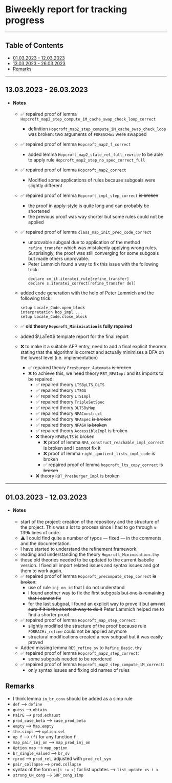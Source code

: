 # Biweekly report for tracking progress

---

## Table of Contents

-   [01.03.2023 - 12.03.2023](#01032023---12032023)
-   [13.03.2023 - 26.03.2023](#13032023---26032023)
-   [Remarks](#remarks)

---

## 13.03.2023 - 26.03.2023

-   #### Notes

    -   :white_check_mark: repaired proof of lemma `Hopcroft_map2_step_compute_iM_cache_swap_check_loop_correct`
        -   definition `Hopcroft_map2_step_compute_iM_cache_swap_check_loop` was broken: two arguments of `FOREACHoi` were swapped
    -   :white_check_mark: repaired proof of lemma `Hopcroft_map2_f_correct`
        -   added lemma `Hopcroft_map2_state_rel_full_rewrite` to be able to apply rule `Hopcroft_map2_step_no_spec_correct_full`
    -   :white_check_mark: repaired proof of lemma `Hopcroft_map2_correct`
        -   Modified some applications of rules because subgoals were slightly different
    -   :white_check_mark: repaired proof of lemma `Hopcroft_impl_step_correct` ~~is broken~~

        -   the proof in apply-style is quite long and can probably be shortened
        -   the previous proof was way shorter but some rules could not be applied

    -   :white_check_mark: repaired proof of lemma `class_map_init_pred_code_correct`
        -   unprovable subgoal due to application of the method `refine_transfer` which was mistakenly applying wrong rules. Surprisingly, the proof was still converging for some subgoals but made others unprovable.
        -   Peter Lammich found a way to fix this issue with the following trick:
            ```
            declare cm_it.iteratei_rule[refine_transfer]
            declare s.iteratei_correct[refine_transfer del]
            ```
    -   added code generation with the help of Peter Lammich and the following trick:
        ```
        setup Locale_Code.open_block
        interpretation hop_impl ...
        setup Locale_Code.close_block
        ```
    -   :white_check_mark: **old theory `Hopcroft_Minimisation` is fully repaired**
    -   added $\LaTeX$ template report for the final report
    -   :x: to make it a suitable AFP entry, need to add a final explicit theorem stating that the algorithm is correct and actually minimises a DFA on the lowest level (i.e. implementation)
        -   :white_check_mark: repaired theory `Presburger_Automata` ~~is broken~~
        -   :x: to achieve this, we need theory `RBT_NFAImpl` and its imports to be repaired:
            -   :white_check_mark: repaired theory `LTSByLTS_DLTS`
            -   :white_check_mark: repaired theory `LTSGA`
            -   :white_check_mark: repaired theory `LTSImpl`
            -   :white_check_mark: repaired theory `TripleSetSpec`
            -   :white_check_mark: repaired theory `DLTSByMap`
            -   :white_check_mark: repaired theory `NFAConstruct`
            -   :white_check_mark: repaired theory `NFASpec` ~~is broken~~
            -   :white_check_mark: repaired theory `NFAGA` ~~is broken~~
            -   :white_check_mark: repaired theory `AccessibleImpl` ~~is broken~~
            -   :x: theory `NFAByLTS` is broken
                -   :x: proof of lemma `NFA_construct_reachable_impl_correct` is broken and I cannot fix it
                -   :x: proof of lemma `right_quotient_lists_impl_code` is broken
                -   :white_check_mark: repaired proof of lemma `hopcroft_lts_copy_correct` ~~is broken~~
            -   :x: theory `RBT_Presburger_Impl` is broken

---

## 01.03.2023 - 12.03.2023

-   #### Notes

    -   start of the project: creation of the repository and the structure of the project. This was a lot to process since I had to go through $\approx$ 139k lines of code.
    -   :warning: I could find quite a number of typos — fixed — in the comments and the documentation.
    -   I have started to understand the refinement framework.
    -   reading and understanding the theory `Hopcroft_Minimisation.thy`
    -   those old theories needed to be updated to the current Isabelle version. I fixed all import related issues and syntax issues and got them to work again.
    -   :white_check_mark: repaired proof of lemma `Hopcroft_precompute_step_correct` ~~is broken~~:
        -   use of rule `inj_on_id` that I do not understand
        -   I found another way to fix the first subgoals ~~but one is remaining that I cannot fix~~
        -   for the last subgoal, I found an explicit way to prove it but ~~am not sure if it is the shortest way to do it~~ Peter Lammich helped me to find a shorter proof
    -   :white_check_mark: repaired proof of lemma `Hopcroft_map_step_correct`:
        -   slightly modified the structure of the proof because rule `FOREACHi_refine` could not be applied anymore
        -   structural modifications created a new subgoal but it was easily proved
    -   Added missing lemma `RES_refine_sv` to `Refine_Basic.thy`
    -   :white_check_mark: repaired proof of lemma `Hopcroft_map2_step_correct`:
        -   some subgoals needed to be reordered
    -   :white_check_mark: repaired proof of lemma `Hopcroft_map2_step_compute_iM_correct`:
        -   only syntax issues and fixing old names of rules

## Remarks

-   I think lemma `in_br_conv` should be added as a simp rule
-   `def` --> `define`
-   `guess` --> `obtain`
-   `PairE` --> `prod.exhaust`
-   `prod_case_beta` --> `case_prod_beta`
-   `empty` --> `Map.empty`
-   `the.simps` --> `option.sel`
-   `op f` --> `(f)` for any function `f`
-   `map_pair_inj_on` --> `map_prod_inj_on`
-   `Option.map` --> `map_option`
-   `br_single_valued` --> `br_sv`
-   `rprod` --> `prod_rel`, adjusted with `prod_rel_syn`
-   `pair_collapse` --> `prod.collapse`
-   syntax of the form `xs[i := x]` for list updates --> `list_update xs i x`
-   `strong_UN_cong` --> `SUP_cong_simp`
